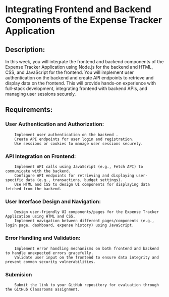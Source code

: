 # Integrating Frontend and Backend Components of the Expense Tracker Application

## Description:

In this week, you will integrate the frontend and backend components of the Expense Tracker Application using Node.js for the backend and HTML, CSS, and JavaScript for the frontend. You will implement user authentication on the backend and create API endpoints to retrieve and display data on the frontend. This will provide hands-on experience with full-stack development, integrating frontend with backend APIs, and managing user sessions securely.

## Requirements:

### User Authentication and Authorization:

        Implement user authentication on the backend .
        Create API endpoints for user login and registration.
        Use sessions or cookies to manage user sessions securely.

### API Integration on Frontend:

        Implement API calls using JavaScript (e.g., Fetch API) to communicate with the backend.
        Configure API endpoints for retrieving and displaying user-specific data (e.g., transactions, budget settings).
        Use HTML and CSS to design UI components for displaying data fetched from the backend.

### User Interface Design and Navigation:

        Design user-friendly UI components/pages for the Expense Tracker Application using HTML and CSS.
        Implement navigation between different pages/components (e.g., login page, dashboard, expense history) using JavaScript.

### Error Handling and Validation:

        Implement error handling mechanisms on both frontend and backend to handle unexpected errors gracefully.
        Validate user input on the frontend to ensure data integrity and prevent common security vulnerabilities.

### Submision

        Submit the link to your GitHub repository for evaluation through the GitHub Classrooms assignment.
